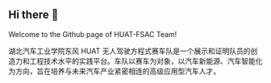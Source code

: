 ## Hi there 👋
Welcome to the Github page of HUAT-FSAC Team!

湖北汽车工业学院东风 HUAT 无人驾驶方程式赛车队是一个展示和证明队员的创造力和工程技术水平的实践平台。车队以赛车为对象，以汽车新能源、汽车智能化为方向，旨在培养与未来汽车产业紧密相连的高级应用型汽车人才。

<!--

**Here are some ideas to get you started:**

🙋‍♀️ A short introduction - what is your organization all about?
🌈 Contribution guidelines - how can the community get involved?
👩‍💻 Useful resources - where can the community find your docs? Is there anything else the community should know?
🍿 Fun facts - what does your team eat for breakfast?
🧙 Remember, you can do mighty things with the power of [Markdown](https://docs.github.com/github/writing-on-github/getting-started-with-writing-and-formatting-on-github/basic-writing-and-formatting-syntax)
-->
